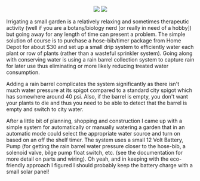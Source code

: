 <p align="center">
  <img src="https://raw.github.com/dandroid88/solar-rainbarrel-irrigation/master/DSC00656.JPG"/>
  <img src="https://raw.github.com/dandroid88/solar-rainbarrel-irrigation/master/Pump%20System%20Technical%20Drawings.jpg"/>
</p>

Irrigating a small garden is a relatively relaxing and sometimes therapeutic activity (well if you are a botany/biology nerd [or really in need of a hobby]) but going away for any length of time can present a problem. The simple solution of course is to purchase a hose-bib/timer package from Home Depot for about $30 and set up a small drip system to efficiently water each plant or row of plants (rather than a wasteful sprinkler system). Going along with conserving water is using a rain barrel collection system to capture rain for later use thus eliminating or more likely reducing treated water consumption. 

Adding a rain barrel complicates the system significantly as there isn't much water pressure at its spigot compared to a standard city spigot which has somewhere around 40 psi. Also, if the barrel is empty, you don't want your plants to die and thus you need to be able to detect that the barrel is empty and switch to city water. 

After a little bit of planning, shopping and construction I came up with a simple system for automatically or manually watering a garden that in an automatic mode could select the appropriate water source and turn on based on an off the shelf timer. The system uses a small 12 Volt Battery, Pump (for getting the rain barrel water pressure closer to the hose-bib, a solenoid valve, bilge pump float switch, etc. (see the documentation for more detail on parts and wiring). Oh yeah, and in keeping with the eco-friendly approach I figured I should probably keep the battery charge with a small solar panel!
